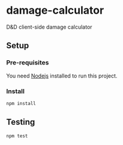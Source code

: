 # damage-calculator

D&amp;D client-side damage calculator

## Setup

### Pre-requisites

You need [Nodejs](https://nodejs.org/en/download) installed to run this project.

### Install

```bash
npm install
```

## Testing

```bash
npm test
```

